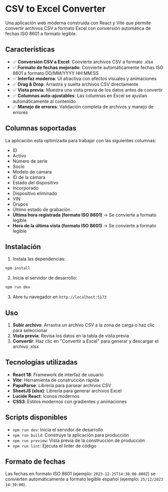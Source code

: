 # CSV to Excel Converter

Una aplicación web moderna construida con React y Vite que permite convertir archivos CSV a formato Excel con conversión automática de fechas ISO 8601 a formato legible.

## Características

- ✅ **Conversión CSV a Excel**: Convierte archivos CSV a formato .xlsx
- ✅ **Formato de fechas mejorado**: Convierte automáticamente fechas ISO 8601 a formato DD/MM/YYYY HH:MM:SS
- ✅ **Interfaz moderna**: UI atractiva con efectos visuales y animaciones
- ✅ **Drag & Drop**: Arrastra y suelta archivos CSV directamente
- ✅ **Vista previa**: Muestra una vista previa de los datos antes de convertir
- ✅ **Columnas auto-ajustables**: Las columnas en Excel se ajustan automáticamente al contenido
- ✅ **Manejo de errores**: Validación completa de archivos y manejo de errores

## Columnas soportadas

La aplicación está optimizada para trabajar con las siguientes columnas:

- ID
- Activo
- Número de serie
- Socio
- Modelo de cámara
- ID de la cámara
- Estado del dispositivo
- Incorporado
- Dispositivo eliminado
- VIN
- Grupos
- Último estado de grabación
- **Última hora registrada (formato ISO 8601)** → Se convierte a formato legible
- **Hora de la última vista (formato ISO 8601)** → Se convierte a formato legible

## Instalación

1. Instala las dependencias:
```bash
npm install
```

2. Inicia el servidor de desarrollo:
```bash
npm run dev
```

3. Abre tu navegador en `http://localhost:5173`

## Uso

1. **Subir archivo**: Arrastra un archivo CSV a la zona de carga o haz clic para seleccionar
2. **Vista previa**: Revisa los datos en la tabla de vista previa
3. **Convertir**: Haz clic en "Convertir a Excel" para generar y descargar el archivo .xlsx

## Tecnologías utilizadas

- **React 18**: Framework de interfaz de usuario
- **Vite**: Herramienta de construcción rápida
- **PapaParse**: Librería para parsear archivos CSV
- **SheetJS (xlsx)**: Librería para generar archivos Excel
- **Lucide React**: Iconos modernos
- **CSS3**: Estilos modernos con gradientes y animaciones

## Scripts disponibles

- `npm run dev`: Inicia el servidor de desarrollo
- `npm run build`: Construye la aplicación para producción
- `npm run preview`: Vista previa de la construcción de producción
- `npm run lint`: Ejecuta el linter de código

## Formato de fechas

Las fechas en formato ISO 8601 (ejemplo: `2023-12-25T14:30:00.000Z`) se convierten automáticamente a formato legible español (ejemplo: `25/12/2023 14:30:00`).
